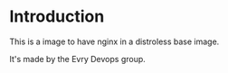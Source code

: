 # Introduction

This is a image to have nginx in a distroless base image.

It's made by the Evry Devops group.
